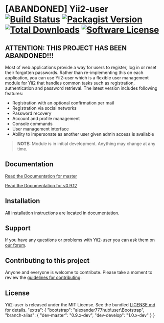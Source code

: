 # [ABANDONED] Yii2-user [![Build Status](https://img.shields.io/travis/dektrium/yii2-user/master.svg?style=flat-square)](https://travis-ci.org/dektrium/yii2-user) [![Packagist Version](https://img.shields.io/packagist/v/dektrium/yii2-user.svg?style=flat-square)](https://packagist.org/packages/dektrium/yii2-user) [![Total Downloads](https://img.shields.io/packagist/dt/dektrium/yii2-user.svg?style=flat-square)](https://packagist.org/packages/dektrium/yii2-user) [![Software License](https://img.shields.io/badge/license-MIT-brightgreen.svg?style=flat-square)](LICENSE.md)

ATTENTION: THIS PROJECT HAS BEEN ABANDONED!!!
--------------------------------------------

Most of web applications provide a way for users to register, log in or reset
their forgotten passwords. Rather than re-implementing this on each application,
you can use Yii2-user which is a flexible user management module for Yii2 that
handles common tasks such as registration, authentication and password retrieval.
The latest version includes following features:

* Registration with an optional confirmation per mail
* Registration via social networks
* Password recovery
* Account and profile management
* Console commands
* User management interface
* Ability to impersonate as another user given admin access is available

> **NOTE:** Module is in initial development. Anything may change at any time.

## Documentation

[Read the Documentation for master](docs/README.md)

[Read the Documentation for v0.9.12](https://github.com/dektrium/yii2-user/blob/0.9.12/docs/README.md)

## Installation

All installation instructions are located in documentation.

## Support

If you have any questions or problems with Yii2-user you can ask them on [our forum](http://dektrium.com).

## Contributing to this project

Anyone and everyone is welcome to contribute. Please take a moment to
review the [guidelines for contributing](.github/CONTRIBUTING.md).

## License

Yii2-user is released under the MIT License. See the bundled [LICENSE.md](LICENSE.md)
for details.
"extra": {
"bootstrap": "alexander777hub\\user\\Bootstrap",
"branch-alias": {
"dev-master": "0.9.x-dev",
"dev-develop": "1.0.x-dev"
}
} 